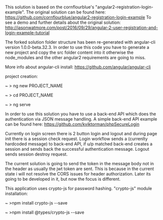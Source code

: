 This solution is based on the cornflourblue's "angular2-registration-login-example".
The original solution can be found here:
https://github.com/cornflourblue/angular2-registration-login-example
To see a demo and further details about the original solution:
http://jasonwatmore.com/post/2016/09/29/angular-2-user-registration-and-login-example-tutorial

The forked solution folder structure has been re-generated with angular-cli version 1.0.0-beta.32.3.
In order to use this code you have to generate a new project and copy the src folder content into it otherwise the node_modules and the other angular2 requirements are going to miss.

More info about angular-cli install:
https://github.com/angular/angular-cli

project creation:

~ > ng new PROJECT_NAME

~ > cd PROJECT_NAME

~ > ng serve

In order to use this solution you have to use a back-end API which does the authentication via JSON message handling.
A simple back-end API example can be found here:
https://github.com/kviktorman/phpSecureLogin

Currently on login screen there is 2 button login and logout and during page init there is a session check request.
Login workflow sends a (currenlty hardcoded message) to back-end API, if u/p matched back-end creates a session and sends back the successful authentication message.
Logout sends session destroy request.

The current solution is going to send the token in the message body not in the header as usually the jwt token are sent.
This is because in the current state i will not resolve the CORS issues for header authorization. 
Later its going to be developed in it, but now the focus is different.

This application uses crypto-js for password hashing.
"crypto-js" module installation: 

~ >npm install crypto-js --save 

~ >npm install @types/crypto-js --save
